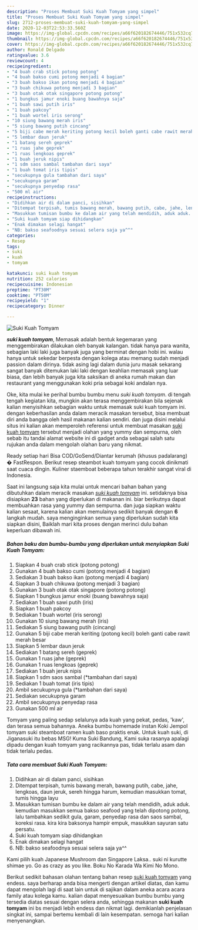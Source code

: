 ```yaml
---
description: "Proses Membuat Suki Kuah Tomyam yang simpel"
title: "Proses Membuat Suki Kuah Tomyam yang simpel"
slug: 2712-proses-membuat-suki-kuah-tomyam-yang-simpel
date: 2020-12-03T22:53:33.560Z
image: https://img-global.cpcdn.com/recipes/a66f620182674446/751x532cq70/suki-kuah-tomyam-foto-resep-utama.jpg
thumbnail: https://img-global.cpcdn.com/recipes/a66f620182674446/751x532cq70/suki-kuah-tomyam-foto-resep-utama.jpg
cover: https://img-global.cpcdn.com/recipes/a66f620182674446/751x532cq70/suki-kuah-tomyam-foto-resep-utama.jpg
author: Ronald Delgado
ratingvalue: 3.6
reviewcount: 4
recipeingredient:
- "4 buah crab stick potong potong"
- "4 buah bakso cumi potong menjadi 4 bagian"
- "3 buah bakso ikan potong menjadi 4 bagian"
- "3 buah chikuwa potong menjadi 3 bagian"
- "3 buah otak otak singapore potong potong"
- "1 bungkus jamur enoki buang bawahnya saja"
- "1 buah sawi putih iris"
- "1 buah pakcoy"
- "1 buah wortel iris serong"
- "10 siung bawang merah iris"
- "5 siung bawang putih cincang"
- "5 biji cabe merah keriting potong kecil boleh ganti cabe rawit merah besar"
- "5 lembar daun jeruk"
- "1 batang sereh geprek"
- "1 ruas jahe geprek"
- "1 ruas lengkoas geprek"
- "1 buah jeruk nipis"
- "1 sdm saos sambal tambahan dari saya"
- "1 buah tomat iris tipis"
- "secukupnya gula tambahan dari saya"
- "secukupnya garam"
- "secukupnya penyedap rasa"
- "500 ml air"
recipeinstructions:
- "Didihkan air di dalam panci, sisihkan"
- "Ditempat terpisah, tumis bawang merah, bawang putih, cabe, jahe, lengkoas, daun jeruk, sereh hingga harum, kemudian masukkan tomat, tumis hingga layu"
- "Masukkan tumisan bumbu ke dalam air yang telah mendidih, aduk aduk. kemudian masukkan semua bakso seafood yang telah dipotong potong, lalu tambahkan sedikit gula, garam, penyedap rasa dan saos sambal, koreksi rasa. kira kira baksonya hampir empuk, masukkan sayuran satu persatu."
- "Suki kuah tomyam siap dihidangkan"
- "Enak dimakan selagi hangat"
- "NB: bakso seafoodnya sesuai selera saja ya^^"
categories:
- Resep
tags:
- suki
- kuah
- tomyam

katakunci: suki kuah tomyam 
nutrition: 252 calories
recipecuisine: Indonesian
preptime: "PT30M"
cooktime: "PT50M"
recipeyield: "1"
recipecategory: Dinner

---
```



![Suki Kuah Tomyam](https://img-global.cpcdn.com/recipes/a66f620182674446/751x532cq70/suki-kuah-tomyam-foto-resep-utama.jpg)

<b><i>suki kuah tomyam</i></b>, Memasak adalah bentuk kegemaran yang menggembirakan dilakukan oleh banyak kalangan. tidak hanya para wanita, sebagian laki laki juga banyak juga yang berminat dengan hobi ini. walau hanya untuk sekedar berpesta dengan kolega atau memang sudah menjadi passion dalam dirinya. tidak asing lagi dalam dunia juru masak sekarang sangat banyak ditemukan laki laki dengan keahlian memasak yang luar biasa, dan lebih banyak juga kita saksikan di aneka rumah makan dan restaurant yang menggunakan koki pria sebagai koki andalan nya.

Oke, kita mulai ke perihal bumbu bumbu menu <i>suki kuah tomyam</i>. di tengah tengah kegiatan kita, mungkin akan terasa menggembirakan bila sejenak kalian menyisihkan sebagian waktu untuk memasak suki kuah tomyam ini. dengan keberhasilan anda dalam meracik masakan tersebut, bisa membuat diri anda bangga oleh hasil makanan kalian sendiri. dan juga disini melalui situs ini kalian akan memperoleh referensi untuk membuat masakan <u>suki kuah tomyam</u> tersebut menjadi olahan yang yummy dan sempurna, oleh sebab itu tandai alamat website ini di gadget anda sebagai salah satu rujukan anda dalam mengolah olahan baru yang nikmat.

Ready setiap hari Bisa COD/GoSend/Diantar kerumah (khusus padalarang) � FastRespon. Berikut resep steambot kuah tomyam yang cocok dinikmati saat cuaca dingin. Kuliner staemboat beberapa tahun terakhir sangat viral di Indonesia.


Saat ini langsung saja kita mulai untuk mencari bahan bahan yang dibutuhkan dalam meracik masakan <u><i>suki kuah tomyam</i></u> ini. setidaknya bisa disiapkan <b>23</b> bahan yang diperlukan di makanan ini. biar berikutnya dapat membuahkan rasa yang yummy dan sempurna. dan juga siapkan waktu kalian sesaat, karena kalian akan memulainya sedikit banyak dengan <b>6</b> langkah mudah. saya menginginkan semua yang diperlukan sudah kita siapkan disini, Baiklah mari kita proses dengan merinci dulu bahan keperluan dibawah ini.

<!--inarticleads1-->

##### Bahan baku dan bumbu-bumbu yang diperlukan untuk menyiapkan Suki Kuah Tomyam:

1. Siapkan 4 buah crab stick (potong potong)
1. Gunakan 4 buah bakso cumi (potong menjadi 4 bagian)
1. Sediakan 3 buah bakso ikan (potong menjadi 4 bagian)
1. Siapkan 3 buah chikuwa (potong menjadi 3 bagian)
1. Gunakan 3 buah otak otak singapore (potong potong)
1. Siapkan 1 bungkus jamur enoki (buang bawahnya saja)
1. Sediakan 1 buah sawi putih (iris)
1. Siapkan 1 buah pakcoy
1. Sediakan 1 buah wortel (iris serong)
1. Gunakan 10 siung bawang merah (iris)
1. Sediakan 5 siung bawang putih (cincang)
1. Gunakan 5 biji cabe merah keriting (potong kecil) boleh ganti cabe rawit merah besar
1. Siapkan 5 lembar daun jeruk
1. Sediakan 1 batang sereh (geprek)
1. Gunakan 1 ruas jahe (geprek)
1. Gunakan 1 ruas lengkoas (geprek)
1. Sediakan 1 buah jeruk nipis
1. Siapkan 1 sdm saos sambal (*tambahan dari saya)
1. Sediakan 1 buah tomat (iris tipis)
1. Ambil secukupnya gula (*tambahan dari saya)
1. Sediakan secukupnya garam
1. Ambil secukupnya penyedap rasa
1. Gunakan 500 ml air


Tomyam yang paling sedap selalunya ada kuah yang pekat, pedas, &#39;kaw&#39;, dan terasa semua bahannya. Aneka bumbu homemade instan Koki Jempol tomyam suki steamboat ramen kuah baso praktis enak. Untuk kuah suki, di Jiganasuki itu bebas MSG! Kuma Suki Bandung, Kami suka rasanya apalagi dipadu dengan kuah tomyam yang racikannya pas, tidak terlalu asam dan tidak terlalu pedas. 

<!--inarticleads2-->

##### Tata cara membuat Suki Kuah Tomyam:

1. Didihkan air di dalam panci, sisihkan
1. Ditempat terpisah, tumis bawang merah, bawang putih, cabe, jahe, lengkoas, daun jeruk, sereh hingga harum, kemudian masukkan tomat, tumis hingga layu
1. Masukkan tumisan bumbu ke dalam air yang telah mendidih, aduk aduk. kemudian masukkan semua bakso seafood yang telah dipotong potong, lalu tambahkan sedikit gula, garam, penyedap rasa dan saos sambal, koreksi rasa. kira kira baksonya hampir empuk, masukkan sayuran satu persatu.
1. Suki kuah tomyam siap dihidangkan
1. Enak dimakan selagi hangat
1. NB: bakso seafoodnya sesuai selera saja ya^^


Kami pilih kuah Japanese Mushroom dan Singapore Laksa.. suki ni kurutte shimae yo. Go as crazy as you like. Boku No Karada Wa Kimi No Mono. 

Berikut sedikit bahasan olahan tentang bahan resep <u>suki kuah tomyam</u> yang endess. saya berharap anda bisa mengerti dengan artikel diatas, dan kamu dapat mengolah lagi di saat lain untuk di sajikan dalam aneka acara acara family atau kolega kamu. kalian dapat menyesuaikan bumbu bumbu yang tersedia diatas sesuai dengan selera anda, sehingga makanan <b>suki kuah tomyam</b> ini bs menjadi lebih endess dan nikmat lagi. demikianlah penjelasan singkat ini, sampai bertemu kembali di lain kesempatan. semoga hari kalian menyenangkan.
